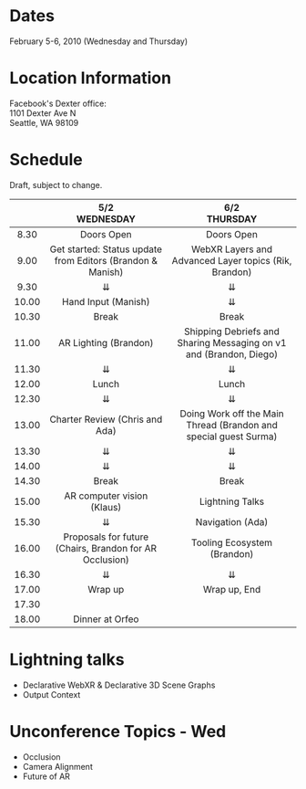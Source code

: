 # Dates

February 5-6, 2010 (Wednesday and Thursday)

# Location Information

Facebook's Dexter office:<br />
1101 Dexter Ave N<br />
Seattle, WA 98109

# Schedule

Draft, subject to change.

|       |                       5/2 <br /> WEDNESDAY                      |        6/2 <br /> THURSDAY                                         | 
|:-----:|:---------------------------------------------------------------:|:------------------------------------------------------------------:| 
|  8.30 | Doors Open                                                      |       Doors Open                                                   | 
|  9.00 | Get started:  Status update from Editors (Brandon & Manish)     | WebXR Layers and Advanced Layer topics (Rik, Brandon)              | 
|  9.30 |         ⇊                                                       |              ⇊                                                     | 
| 10.00 | Hand Input (Manish)                                             |              ⇊                                                     | 
| 10.30 | Break                                                           |            Break                                                   | 
| 11.00 | AR Lighting (Brandon)                                           | Shipping Debriefs and Sharing Messaging on v1 and (Brandon, Diego) | 
| 11.30 |         ⇊                                                       |              ⇊                                                     | 
| 12.00 | Lunch                                                           |            Lunch                                                   | 
| 12.30 |   ⇊                                                             |              ⇊                                                     | 
| 13.00 | Charter Review (Chris and Ada)                                  | Doing Work off the Main Thread (Brandon and special guest Surma)   | 
| 13.30 |              ⇊                                                  |              ⇊                                                     | 
| 14.00 |              ⇊                                                  |              ⇊                                                     | 
| 14.30 | Break                                                           |            Break                                                   | 
| 15.00 | AR computer vision (Klaus)                                      |       Lightning Talks                                              | 
| 15.30 |         ⇊                                                       |       Navigation (Ada)                                             | 
| 16.00 | Proposals for future (Chairs, Brandon for AR Occlusion)         | Tooling Ecosystem (Brandon)                                        | 
| 16.30 |   ⇊                                                             |              ⇊                                                     | 
| 17.00 | Wrap up                                                         |        Wrap up, End                                                | 
| 17.30 |                                                                 |                                                                    | 
| 18.00 | Dinner at Orfeo                                                 |                                                                    | 



# Lightning talks

* Declarative WebXR & Declarative 3D Scene Graphs
* Output Context

# Unconference Topics - Wed

* Occlusion
* Camera Alignment
* Future of AR
